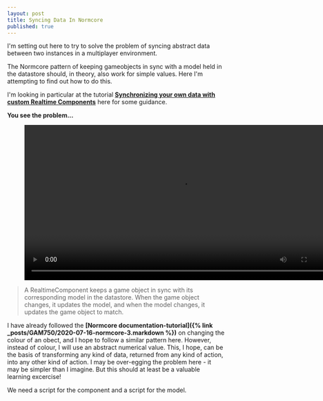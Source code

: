 ```yaml
---
layout: post
title: Syncing Data In Normcore
published: true
---
```


I'm setting out here to try to solve the problem of syncing abstract data between two instances in a multiplayer environment. 

The Normcore pattern of keeping gameobjects in sync with a model held in the datastore should, in theory, also work for simple values. Here I'm attempting to find out how to do this.

I'm looking in particular at the tutorial **[Synchronizing your own data with custom Realtime Components](https://normcore.io/documentation/guides/synchronizing-your-own-data.html)** here for some guidance. 

**You see the problem...**
<figure class="video_container">
  <video style="width:720px;" autoplay loop>
    <source src="\media\normcore-sync-issue-1.mp4" type="video/mp4">
    Woops! Your browser does not support the HTML5 video tag.
  </video>
</figure>

>A RealtimeComponent keeps a game object in sync with its corresponding model in the datastore. When the game object changes, it updates the model, and when the model changes, it updates the game object to match.

I have already followed the **[Normcore documentation-tutorial]({% link _posts/GAM750/2020-07-16-normcore-3.markdown %})** on changing the colour of an obect, and I hope to follow a similar pattern here. However, instead of colour, I will use an abstract numerical value. This, I hope, can be the basis of transforming any kind of data, returned from any kind of action, into any other kind of action. I may be over-egging the problem here - it may be simpler than I imagine. But this should at least be a valuable learning excercise!

We need a script for the component and a script for the model.

